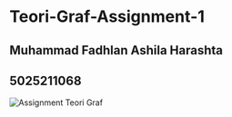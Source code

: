 # Teori-Graf-Assignment-1
## Muhammad Fadhlan Ashila Harashta
## 5025211068

![Assignment Teori Graf]([https://content.codecademy.com/courses/learn-cpp/community-challenge/highfive.gif](https://cdn.discordapp.com/attachments/934661338934943774/1150616903409209404/image.png)https://cdn.discordapp.com/attachments/934661338934943774/1150616903409209404/image.png)
